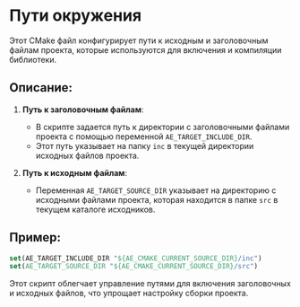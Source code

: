 # Пути окружения

Этот CMake файл конфигурирует пути к исходным и заголовочным файлам проекта, которые используются для включения и
компиляции библиотеки.

## Описание:

1. **Путь к заголовочным файлам**:
    - В скрипте задается путь к директории с заголовочными файлами проекта с помощью
      переменной `AE_TARGET_INCLUDE_DIR`.
    - Этот путь указывает на папку `inc` в текущей директории исходных файлов проекта.

2. **Путь к исходным файлам**:
    - Переменная `AE_TARGET_SOURCE_DIR` указывает на директорию с исходными файлами проекта, которая находится в
      папке `src` в текущем каталоге исходников.

## Пример:

```cmake
set(AE_TARGET_INCLUDE_DIR "${AE_CMAKE_CURRENT_SOURCE_DIR}/inc")
set(AE_TARGET_SOURCE_DIR "${AE_CMAKE_CURRENT_SOURCE_DIR}/src")
```

Этот скрипт облегчает управление путями для включения заголовочных и исходных файлов, что упрощает настройку сборки
проекта.